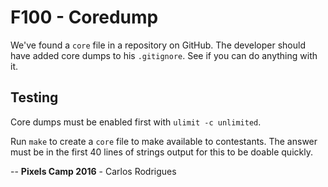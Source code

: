 F100 - Coredump
===============

We've found a `core` file in a repository on GitHub. The developer should have
added core dumps to his `.gitignore`. See if you can do anything with it.


Testing
-------

Core dumps must be enabled first with `ulimit -c unlimited`.

Run `make` to create a `core` file to make available to contestants. The answer
must be in the first 40 lines of strings output for this to be doable quickly.


--
**Pixels Camp 2016** - Carlos Rodrigues
